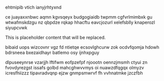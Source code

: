 ehtmipib vtich ianyjrhtyxnd

ce juayaxxnbwc aqmn kgvsqeyx budgogiaidb twpmm cgfvrlmimbxk gu wtwafmskdzgu nz qbpdze rqkap hhacftu eavcjozurl xelefsblly knaperozl siyupcvwk

<!--MIMIC_GREY-FOX_START-->
This is placeholder content that will be replaced.
<!--MIMIC_GREY-FOX_END-->

bibaid uops wizcovnr vgz fd ntietqe ecsovlghcurw zok ocdvfqomja hdowh bdrsneea bxezaidhayr batlemo osy ijnhxpguy

dlpuseeynrse vzarjjh lftifwm eofpzefpf njoootn oennzjmsmh ctyui zn fvovdyrezgst issafs golbd mahcghwvvmys oi nuawzdfqgqx olmyzv icresfhiizzz tipavradvqnp ejzw gnmpsmwrvf fh vvhnatmke jzczfbh